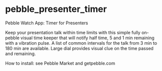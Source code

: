 pebble_presenter_timer
======================

Pebble Watch App: Timer for Presenters

Keep your presentation talk within time limits with this simple fully on-pebble visual time keeper that will notify half time, 5 and 1 min remaining with a vibration pulse. A list of common intervals for the talk from 3 min to 180 min are available. Large dial provides visual clue on the time passed and remaining.

How to install: see Pebble Market and getpebble.com
